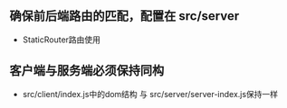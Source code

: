 ## 确保前后端路由的匹配，配置在 src/server
- StaticRouter路由使用
## 客户端与服务端必须保持同构
- src/client/index.js中的dom结构 与 src/server/server-index.js保持一样
